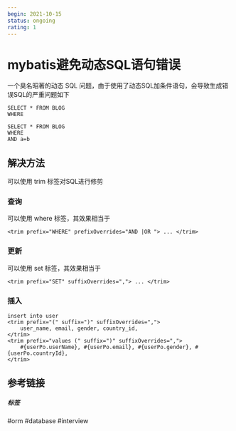 ```yaml
---
begin: 2021-10-15
status: ongoing
rating: 1
---
```


# mybatis避免动态SQL语句错误

一个臭名昭著的动态 SQL 问题，由于使用了动态SQL加条件语句，会导致生成错误SQL的严重问题如下
```
SELECT * FROM BLOG
WHERE

SELECT * FROM BLOG
WHERE
AND a=b
```

## 解决方法

可以使用 trim 标签对SQL进行修剪

### 查询
可以使用 where 标签，其效果相当于
```
<trim prefix="WHERE" prefixOverrides="AND |OR "> ... </trim>
```

### 更新
可以使用 set 标签，其效果相当于
```
<trim prefix="SET" suffixOverrides=","> ... </trim>
```

### 插入
```
insert into user  
<trim prefix="(" suffix=")" suffixOverrides=",">  
 	user_name, email, gender, country_id,  
</trim>  
<trim prefix="values (" suffix=")" suffixOverrides=",">  
 	#{userPo.userName}, #{userPo.email}, #{userPo.gender}, #{userPo.countryId},  
</trim>
```

## 参考链接


##### 标签
#orm #database #interview 